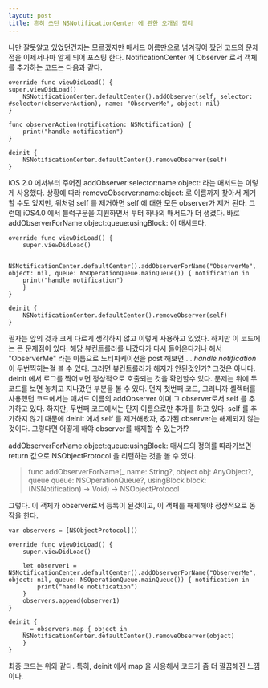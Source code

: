 ```yaml
---
layout: post
title: 흔히 쓰던 NSNotificationCenter 에 관한 오개념 정리
---
```


나만 잘못알고 있었던건지는 모르겠지만 매서드 이름만으로 넘겨짚어 짰던 코드의 문제점을 이제서나마 알게 되어 포스팅 한다. NotificationCenter 에 Observer 로서 객체를 추가하는 코드는 다음과 같다.

	override func viewDidLoad() {
	super.viewDidLoad()
		NSNotificationCenter.defaultCenter().addObserver(self, selector: #selector(observerAction), name: "ObserverMe", object: nil)
	}
	​
	func observerAction(notification: NSNotification) {
		print("handle notification")
	}
	​
	deinit {
		NSNotificationCenter.defaultCenter().removeObserver(self)
	}


iOS 2.0 에서부터 주어진 addObserver:selector:name:object: 라는 매서드는 이렇게 사용했다. 상황에 따라 removeObserver:name:object: 로 이름까지 찾아서 제거할 수도 있지만, 위처럼 self 를 제거하면 self 에 대한 모든 observer가 제거 된다. 그런데 iOS4.0 에서 블럭구문을 지원하면서 부터 하나의 매서드가 더 생겼다. 바로 addObserverForName:object:queue:usingBlock: 이 매서드다.

	override func viewDidLoad() {
		super.viewDidLoad()
	​
		NSNotificationCenter.defaultCenter().addObserverForName("ObserverMe", object: nil, queue: NSOperationQueue.mainQueue()) { notification in
		print("handle notification")
		}
	}
	​
	deinit {
		NSNotificationCenter.defaultCenter().removeObserver(self)
	}

필자는 앞의 것과 크게 다르게 생각하지 않고 이렇게 사용하고 있었다. 하지만 이 코드에는 큰 문제점이 있다. 해당 뷰컨트롤러를 나갔다가 다시 들어온다거나 해서 "ObserverMe" 라는 이름으로 노티피케이션을 post 해보면.... ​*handle notification*​이 두번찍히는걸 볼 수 있다. 그러면 뷰컨트롤러가 해지가 안된것인가? 그것은 아니다. deinit 에서 로그를 찍어보면 정상적으로 호출되는 것을 확인할수 있다. 문제는 위에 두 코드를 보면 놓치고 지나갔던 부분을 볼 수 있다. 먼저 첫번째 코드, 그러니까 셀렉터를 사용했던 코드에서는 매서드 이름의 addObserver 이며 그 observer로서 self 를 추가하고 있다. 하지만, 두번째 코드에서는 단지 이름으로만 추가를 하고 있다. self 를 추가하지 않기 때문에 deinit 에서 self 를 제거해봤자, 추가된 observer는 해제되지 않는 것이다. 그렇다면 어떻게 해야 observer를 해제할 수 있는가!? 

addObserverForName:object:queue:usingBlock: 매서드의 정의를 따라가보면 return 값으로 NSObjectProtocol 을 리턴하는 것을 볼 수 있다.

> func addObserverForName(_ name: String?, object obj: AnyObject?, queue queue: NSOperationQueue?, usingBlock block: (NSNotification) -\> Void) -\> NSObjectProtocol


그렇다. 이 객체가 observer로서 등록이 된것이고, 이 객체를 해제해야 정상적으로 동작을 한다.

	var observers = [NSObjectProtocol]()
	​
	override func viewDidLoad() {
		super.viewDidLoad()
	​
		let observer1 = NSNotificationCenter.defaultCenter().addObserverForName("ObserverMe", object: nil, queue: NSOperationQueue.mainQueue()) { notification in
			print("handle notification")
		}
		observers.append(observer1)
	}
	​
	deinit {
		_ = observers.map { object in
		NSNotificationCenter.defaultCenter().removeObserver(object)
		}
	}

최종 코드는 위와 같다. 특히, deinit 에서 map 을 사용해서 코드가 좀 더 깔끔해진 느낌이다.
